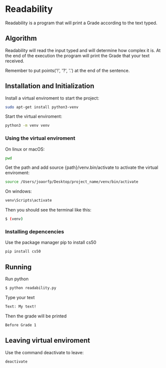 # Readability

Readability is a program that will print a Grade according to the text typed.

## Algorithm

Readability will read the input typed and will determine how complex it is. At the end of the execution the program will print the Grade that your text received.

Remember to put points('!', '?', '.') at the end of the sentence.

## Installation and Initialization

Install a virtual enviroment to start the project:
```bash
sudo apt-get install python3-venv  
```

Start the virtual enviroment:
```bash
python3 -m venv venv 
```

### Using the virtual enviroment

On linux or macOS:
```bash
pwd  
```

Get the path and add source {path}/venv.bin/activate to activate the virtual enviroment:
```bash
source /Users/joaorfp/Desktop/project_name/venv/bin/activate
```

On windows:
```bash
venv\Scripts\activate
```

Then you should see the terminal like this:
```bash
$ (venv)
```

### Installing depencencies

Use the package manager pip to install cs50
```bash
pip install cs50
```

## Running 

Run python
```bash
$ python readability.py
```

Type your text
```bash
Text: My text!
```

Then the grade will be printed
```bash
Before Grade 1
```

## Leaving virtual enviroment

Use the command deactivate to leave:
```bash
deactivate
```